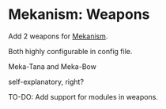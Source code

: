 # Mekanism: Weapons
Add 2 weapons for [Mekanism](https://www.curseforge.com/minecraft/mc-mods/mekanism).

Both highly configurable in config file.

Meka-Tana and Meka-Bow

self-explanatory, right?

TO-DO:
Add support for modules in weapons.
